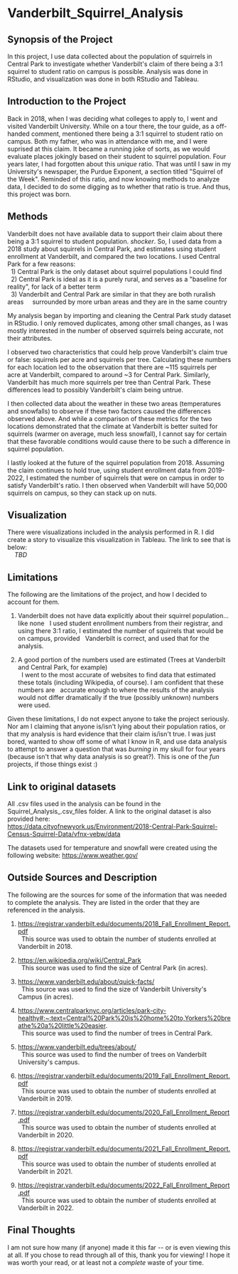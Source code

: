 # Vanderbilt_Squirrel_Analysis


## Synopsis of the Project

In this project, I use data collected about the population of squirrels in Central Park to investigate whether Vanderbilt's claim of there being a 3:1 squirrel to student ratio on campus is possible. Analysis was done in RStudio, and visualization was done in both RStudio and Tableau.

## Introduction to the Project

Back in 2018, when I was deciding what colleges to apply to, I went and visited Vanderbilt University. While on a tour there, the tour guide, as a off-handed comment, mentioned there being a 3:1 squirrel to student ratio on campus. Both my father, who was in attendance with me, and I were suprised at this claim. It became a running joke of sorts, as we would evaluate places jokingly based on their student to squirrel population. Four years later, I had forgotten about this *unique* ratio. That was until I saw in my University's newspaper, the Purdue Exponent, a section titled "Squirrel of the Week". Reminded of this ratio, and now knowing methods to analyze data, I decided to do some digging as to whether that ratio is true. And thus, this project was born.  

## Methods

Vanderbilt does not have available data to support their claim about there being a 3:1 squirrel to student population. *shocker*. So, I used data from a 2018 study about squirrels in Central Park, and estimates using student enrollment at Vanderbilt, and compared the two locations. I used Central Park for a few reasons:  
&nbsp; 1) Central Park is the only dataset about squirrel populations I could find  
&nbsp; 2) Central Park is ideal as it is a purely rural, and serves as a "baseline for reality", for lack of a better term  
&nbsp; 3) Vanderbilt and Central Park are similar in that they are both ruralish areas
&nbsp;&nbsp;&nbsp; surrounded by more urban areas and they are in the same country

My analysis began by importing and cleaning the Central Park study dataset in RStudio. I only removed duplicates, among other small changes, as I was mostly interested in the number of observed squirrels being accurate, not their attributes.  

I observed two characteristics that could help prove Vanderbilt's claim true or false: squirrels per acre and squirrels per tree. Calculating these numbers for each location led to the observation that there are ~115 squirrels per acre at Vanderbilt, compared to around ~3 for Central Park. Similarly, Vanderbilt has much more squirrels per tree than Central Park. These differences lead to possibly Vanderbilt's claim being untrue.

I then collected data about the weather in these two areas (temperatures and snowfalls) to observe if these two factors caused the differences observed above. And while a comparison of these metrics for the two locations demonstrated that the climate at Vanderbilt is better suited for squirrels (warmer on average, much less snowfall), I cannot say for certain that these favorable conditions would cause there to be such a difference in squirrel population.

I lastly looked at the future of the squirrel population from 2018. Assuming the claim continues to hold true, using student enrollment data from 2019-2022, I estimated the number of squirrels that were on campus in order to satisfy Vanderbilt's ratio. I then observed when Vanderbilt will have 50,000 squirrels on campus, so they can stack up on nuts. 

## Visualization

There were visualizations included in the analysis performed in R. I did create a story to visualize this visualization in Tableau. The link to see that is below:  
&nbsp;&nbsp;&nbsp; *TBD*  

## Limitations

The following are the limitations of the project, and how I decided to account for them.

1) Vanderbilt does not have data explicitly about their squirrel population... like none 
&nbsp; I used student enrollment numbers from their registrar, and using there 3:1 ratio, I estimated the number of squirrels that would be on campus, provided 
&nbsp; Vanderbilt is correct, and used that for the analysis.  

2) A good portion of the numbers used are estimated (Trees at Vanderbilt and Central Park, for example)  
&nbsp; I went to the most accurate of websites to find data that estimated these totals (including Wikipedia, of course). I am confident that these numbers are
&nbsp; accurate enough to where the results of the analysis would not differ dramatically if the true (possibly unknown) numbers were used.  

Given these limitations, I do not expect anyone to take the project seriously. Nor am I claiming that anyone is/isn't lying about their population ratios, or that my analysis is hard evidence that their claim is/isn't true. I was just bored, wanted to show off some of what I know in R, and use data analysis to attempt to answer a question that was *burning* in my skull for four years (because isn't that why data analysis is so great?). This is one of the *fun* projects, if those things exist :)

## Link to original datasets  

All .csv files used in the analysis can be found in the Squirrel_Analysis_.csv_files folder. A link to the original dataset is also provided here:  
https://data.cityofnewyork.us/Environment/2018-Central-Park-Squirrel-Census-Squirrel-Data/vfnx-vebw/data  

The datasets used for temperature and snowfall were created using the following website: https://www.weather.gov/  

## Outside Sources and Description   

The following are the sources for some of the information that was needed to complete the analysis. They are listed in the order that they are referenced in the analysis.   

1) https://registrar.vanderbilt.edu/documents/2018_Fall_Enrollment_Report.pdf   
&nbsp; This source was used to obtain the number of students enrolled at Vanderbilt in 2018.  

2) https://en.wikipedia.org/wiki/Central_Park  
&nbsp; This source was used to find the size of Central Park (in acres).  

3) https://www.vanderbilt.edu/about/quick-facts/  
&nbsp; This source was used to find the size of Vanderbilt University's Campus (in acres).  

4) https://www.centralparknyc.org/articles/park-city-healthy#:~:text=Central%20Park%20is%20home%20to,Yorkers%20breathe%20a%20little%20easier.  
&nbsp; This source was used to find the number of trees in Central Park.   

5) https://www.vanderbilt.edu/trees/about/  
&nbsp; This source was used to find the number of trees on Vanderbilt University's campus.    

6) https://registrar.vanderbilt.edu/documents/2019_Fall_Enrollment_Report.pdf  
&nbsp; This source was used to obtain the number of students enrolled at Vanderbilt in 2019.    

7) https://registrar.vanderbilt.edu/documents/2020_Fall_Enrollment_Report.pdf  
&nbsp; This source was used to obtain the number of students enrolled at Vanderbilt in 2020.   

8) https://registrar.vanderbilt.edu/documents/2021_Fall_Enrollment_Report.pdf  
&nbsp; This source was used to obtain the number of students enrolled at Vanderbilt in 2021.   

9) https://registrar.vanderbilt.edu/documents/2022_Fall_Enrollment_Report.pdf  
&nbsp; This source was used to obtain the number of students enrolled at Vanderbilt in 2022.   

## Final Thoughts

I am not sure how many (if anyone) made it this far -- or is even viewing this at all. If you chose to read through all of this, thank you for viewing! I hope it was worth your read, or at least not a *complete* waste of your time. 
